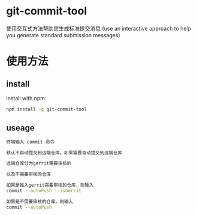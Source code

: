 # git-commit-tool

使用交互式方法帮助您生成标准提交消息 (use an interactive approach to help you generate standard submission messages)

# 使用方法

## install

install with npm:

```bash
npm install -g git-commit-tool
```

## useage

```bash
终端输入 commit 命令

默认不自动提交到远端仓库。如果需要自动提交到远端仓库

远端仓库分为gerrit需要审核的

以及不需要审核的仓库

如果是推入gerrit需要审核的仓库，则输入
commit --autoPush --isGerrit

如果是不需要审核的仓库，则输入
commit --autoPush
```
